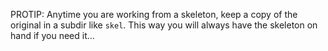 
PROTIP: Anytime you are working from a skeleton, keep a copy of the original in a subdir like `skel`. This way you will always have the skeleton on hand if you need it...


